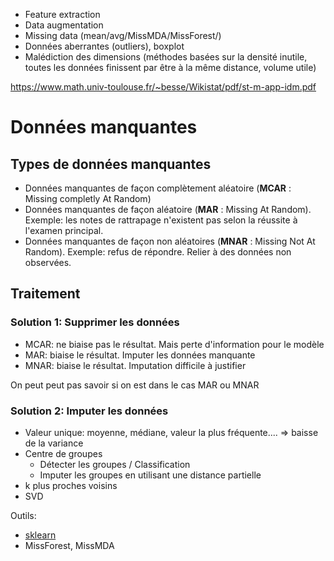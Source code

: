  * Feature extraction
 * Data augmentation
 * Missing data (mean/avg/MissMDA/MissForest/)
 * Données aberrantes (outliers), boxplot
 * Malédiction des dimensions (méthodes basées sur la densité inutile, toutes les données finissent par être à la même distance, volume utile)

 https://www.math.univ-toulouse.fr/~besse/Wikistat/pdf/st-m-app-idm.pdf

# Données manquantes

## Types de données manquantes

  - Données manquantes de façon complètement aléatoire (**MCAR** : Missing completly At Random)
  - Données manquantes de façon aléatoire (**MAR** : Missing At Random). Exemple: les notes de rattrapage n'existent pas selon la réussite à l'examen principal.
  - Données manquantes de façon non aléatoires (**MNAR** : Missing Not At Random). Exemple: refus de répondre. Relier à des données non observées.

## Traitement

### Solution 1: Supprimer les données

 - MCAR: ne biaise pas le résultat. Mais perte d'information pour le modèle
 - MAR: biaise le résultat. Imputer les données manquante
 - MNAR: biaise le résultat. Imputation difficile à justifier

 On peut peut pas savoir si on est dans le cas MAR ou MNAR

###  Solution 2: Imputer les données

 - Valeur unique: moyenne, médiane, valeur la plus fréquente.... => baisse de la variance
 - Centre de groupes
    - Détecter les groupes / Classification
    - Imputer les groupes en utilisant une distance partielle
 - k plus proches voisins
 - SVD

Outils: 
 - [sklearn](https://scikit-learn.org/stable/modules/impute.html)
 - MissForest, MissMDA